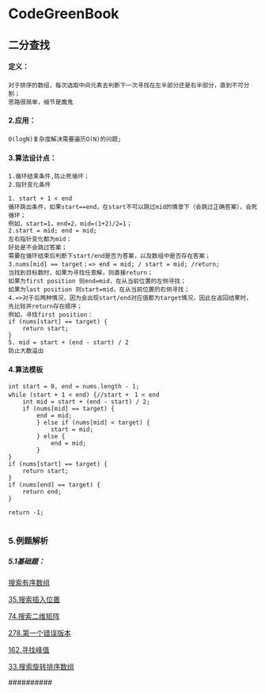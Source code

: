# CodeGreenBook

## 二分查找

#### 定义：

```
对于排序的数组，每次选取中间元素去判断下一次寻找在左半部分还是右半部分，直到不可分割；
思路很简单，细节是魔鬼
```

#### 2.应用：

```
O(logN)复杂度解决需要遍历O(N)的问题;
```

#### 3.算法设计点：

```
1.循环结束条件,防止死循环；
2.指针变化条件

1. start + 1 < end  
循环跳出条件，如果start==end，在start不可以跳过mid的情景下（会跳过正确答案），会死循环；
例如，start=1，end=2，mid=(1+2)/2=1；
2.start = mid; end = mid;
左右指针变化都为mid；
好处是不会跳过答案；
需要在循环结束后判断下start/end是否为答案，以及数组中是否存在答案；
3.nums[mid] == target；=> end = mid; / start = mid; /return;
当找到目标数时，如果为寻找任意解，则直接return；
如果为first position 则end=mid，在从当前位置的左侧寻找；
如果为last position 则start=mid，在从当前位置的右侧寻找；
4.=>对于后两种情况，因为会出现start/end对应值都为target情况，因此在返回结果时，先比较并return存在顺序；
例如，寻找first position：
if (nums[start] == target) {
	return start;
}
5. mid = start + (end - start) / 2
防止大数溢出

```

#### 4.算法模板

```
int start = 0, end = nums.length - 1;
while (start + 1 < end) {//start +　1 < end 
	int mid = start + (end - start) / 2;
	if (nums[mid] == target) {
		end = mid;
		} else if (nums[mid] < target) {
			start = mid;
		} else {
			end = mid;
		}
}
if (nums[start] == target) {
	return start;
}
if (nums[end] == target) {
	return end;
}

return -1;


```

### 5.例题解析


##### 5.1基础题：



[搜索有序数组](https://github.com/sky-noodle/CodeGreenBook/blob/master/leetcode/leetcode_%E6%90%9C%E7%B4%A2%E6%9C%89%E5%BA%8F%E6%95%B0%E7%BB%84md.md)

[35.搜索插入位置](https://github.com/sky-noodle/CodeGreenBook/blob/master/leetcode/leetcode35_%E6%90%9C%E7%B4%A2%E6%8F%92%E5%85%A5%E4%BD%8D%E7%BD%AE.md)

[74.搜索二维矩阵](https://github.com/sky-noodle/CodeGreenBook/blob/master/leetcode/leetcode74_%E6%90%9C%E7%B4%A2%E4%BA%8C%E7%BB%B4%E7%9F%A9%E9%98%B5.md)

[278.第一个错误版本](https://github.com/sky-noodle/CodeGreenBook/blob/master/leetcode/leetcode278_%E7%AC%AC%E4%B8%80%E4%B8%AA%E9%94%99%E8%AF%AF%E7%9A%84%E7%89%88%E6%9C%AC.md)

[162.寻找峰值](https://github.com/sky-noodle/CodeGreenBook/blob/master/leetcode/leetcode162_%E5%AF%BB%E6%89%BE%E5%B3%B0%E5%80%BC.md)

[33.搜索旋转排序数组](https://github.com/sky-noodle/CodeGreenBook/blob/master/leetcode/leetcode33_%E6%90%9C%E7%B4%A2%E6%97%8B%E8%BD%AC%E6%8E%92%E5%BA%8F%E6%95%B0%E7%BB%84.md)



##########

##